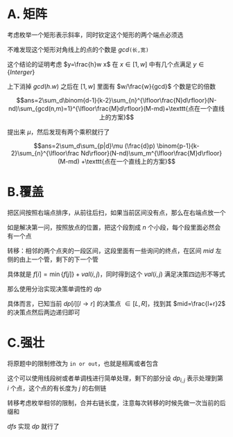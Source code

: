 # A. 矩阵

考虑枚举一个矩形表示斜率，同时钦定这个矩形的两个端点必须选

不难发现这个矩形对角线上的点的个数是 $gcd\texttt{(长,宽)}$

这个结论的证明考虑 $y=\frac{h}w x$ 在 $x\in [1,w]$ 中有几个点满足 $y\in\{Interger\}$

上下消掉 $gcd(h.w)$ 之后在 $[1,w]$ 里面有 $w/\frac{w}{gcd}$ 个数是它的倍数
 
$$ans=2\sum_d\binom{d-1}{k-2}\sum_{n}^{\lfloor\frac{N}d\rfloor}(N-nd)\sum_{gcd(n,m)=1}^{\lfloor\frac{M}d\rfloor}(M-md)+\texttt{点在一个直线上的方案}$$

提出来 $\mu$，然后发现有两个乘积就行了

$$ans=2\sum_d\sum_{p|d}\mu (\frac{d}p) \binom{p-1}{k-2}\sum_{n}^{\lfloor\frac Nd\rfloor}(N-nd)\sum_m^{\lfloor\frac{M}d\rfloor}(M-md) +\texttt{点在一个直线上的方案}$$

# B.覆盖

把区间按照右端点排序，从前往后扫，如果当前区间没有点，那么在右端点放一个

如是解决第一问，按照放点的位置，把这个段割成 $n$ 个小段，每个段里面必然会有一个点

转移：相邻的两个点夹的一段区间，这段里面有一些询问的终点，在区间 $mid$ 左侧的由上一个管，剩下的下一个管

具体就是 $f[i]=\min\{f[j]\}+val(i,j)$，同时得到这个 $val(i,j)$ 满足决策四边形不等式

那么使用分治实现决策单调性的 $dp$ 

具体而言，已知当前 $dp[i][l\to r]$ 的决策点 $\in [L,R]$，找到其 $mid=\frac{l+r}2$ 的决策点然后两边递归即可

# C.强壮

将原题中的限制修改为 $\texttt{in or out}$，也就是相离或者包含

这个可以使用线段树或者单调栈进行简单处理，剩下的部分设 $dp_{i,j}$ 表示处理到第 $i$ 个点，这个点的有长度为 $j$ 的右侧链

转移考虑枚举相邻的限制，合并右链长度，注意每次转移的时候先做一次当前的后缀和

$dfs$ 实现 $dp$ 就行了

